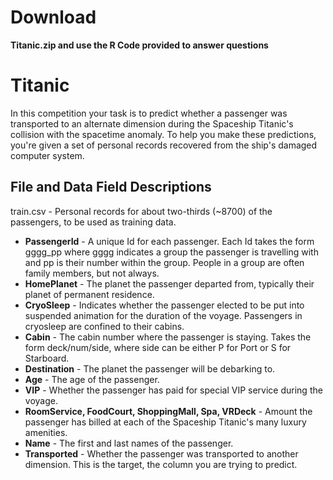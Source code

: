 # Download 
**Titanic.zip and use the R Code provided to answer questions**

# Titanic

In this competition your task is to predict whether a passenger was transported to an alternate dimension during the Spaceship Titanic's collision with the spacetime anomaly. 
To help you make these predictions, you're given a set of personal records recovered from the ship's damaged computer system.

## File and Data Field Descriptions

train.csv - Personal records for about two-thirds (~8700) of the passengers, to be used as training data.

- **PassengerId** - A unique Id for each passenger. Each Id takes the form gggg_pp where gggg indicates a group the passenger is travelling with and pp is their number within the group. People in a group are often family members, but not always.
- **HomePlanet** - The planet the passenger departed from, typically their planet of permanent residence.
- **CryoSleep** - Indicates whether the passenger elected to be put into suspended animation for the duration of the voyage. Passengers in cryosleep are confined to their cabins.
- **Cabin** - The cabin number where the passenger is staying. Takes the form deck/num/side, where side can be either P for Port or S for Starboard.
- **Destination** - The planet the passenger will be debarking to.
- **Age** - The age of the passenger.
- **VIP** - Whether the passenger has paid for special VIP service during the voyage.
- **RoomService, FoodCourt, ShoppingMall, Spa, VRDeck** - Amount the passenger has billed at each of the Spaceship Titanic's many luxury amenities.
- **Name** - The first and last names of the passenger.
- **Transported** - Whether the passenger was transported to another dimension. This is the target, the column you are trying to predict.